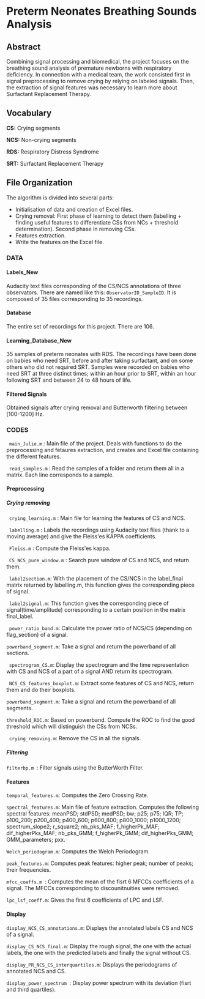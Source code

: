 # Preterm Neonates Breathing Sounds Analysis 

## Abstract 
Combining signal processing and biomedical, the project focuses on the breathing sound analysis of premature newborns with respiratory deficiency. In connection with a medical team, the work consisted first in signal preprocessing to remove crying by relying on labeled signals. Then, the extraction of signal features was necessary to learn more about Surfactant Replacement Therapy. 

## Vocabulary
**CS:** Crying segments 

**NCS:** Non-crying segments

**RDS:** Respiratory Distress Syndrome

**SRT:** Surfactant Replacement Therapy

## File Organization

The algorithm is divided into several parts: 
 - Initialisation of data and creation of Excel files. 
 - Crying removal: First phase of learning to detect them (labelling + finding useful features to differentiate CSs from NCs + threshold determination). Second phase in removing CSs.
 - Features extraction.
 - Write the features on the Excel file.

 ### DATA

#### Labels_New 
Audacity text files corresponding of the CS/NCS annotations of three observators. There are named like this: ```ObservatorID_SampleID```. It is composed of 35 files corresponding to 35 recordings.

#### Database
The entire set of recordings for this project. There are 106.

#### Learning_Database_New
35 samples of preterm neonates with RDS. The recordings have been done on babies who need SRT, before and after taking surfactant, and on some others who did not required SRT. Samples were recorded on babies who need SRT at three distinct times;
within an hour prior to SRT, within an hour following SRT and between 24 to 48 hours of life.

#### Filtered Signals
Obtained signals after crying removal and Butterworth filtering between [100-1200] Hz.


### CODES 
``` main_Julie.m``` : Main file of the project. Deals with functions to do the preprocessing and fetaures extraction, and creates and Excel file containing the different features.

``` read_samples.m``` : Read the samples of a folder and return them all in a matrix. Each line corresponds to a sample.

#### Preprocessing
##### Crying removing 
``` crying_learning.m``` : Main file for learning the features of CS and NCS.

``` labelling.m``` : Labels the recordings using Audacity text files (thank to a moving average) and give the Fleiss'es KAPPA coefficients.

``` Fleiss.m``` : Compute the Fleiss'es kappa.

``` CS_NCS_pure_window.m``` : Search pure window of CS and NCS, and return them.

``` label2section.m```: With the placement of the CS/NCS in the label_final matrix returned by labelling.m, this function gives the corresponding piece of signal.

``` label2signal.m```: This function gives the corresponding piece of signal(time/amplitude) corresponding to a certain position in the matrix final_label.

``` power_ratio_band.m```: Calculate the power ratio of NCS/CS (depending on flag_section) of a signal. 

```powerband_segment.m```: Take a signal and return the powerband of all sections. 

``` spectrogram_CS.m```: Display the spectrogram and the time representation with CS and NCS of a part of a signal AND return its spectrogram. 

``` NCS_CS_features_boxplot.m```: Extract some features of CS and NCS, return them and do their boxplots.

```powerband_segment.m```: Take a signal and return the powerband of all segments.

```threshold_ROC.m```: Based on powerband. Compute the ROC to find the good threshold which will distinguish the CSs from NCSs.

``` crying_removing.m```: Remove the CS in all the signals.

##### Filtering 
```filterbp.m ```: Filter signals using the ButterWorth Filter. 


#### Features 
```temporal_features.m```: Computes the Zero Crossing Rate.

```spectral_features.m```: Main file of feature extraction. Computes the following spectral features: meanPSD; stdPSD; medPSD; bw; p25; p75; IQR; TP; p100_200; p200_400; p400_600; p600_800; p800_1000; p1000_1200; spectrum_slope2; r_square2; nb_pks_MAF;  f_higherPk_MAF; dif_higherPks_MAF; nb_pks_GMM;  f_higherPk_GMM; dif_higherPks_GMM; GMM_parameters; pxx.

```Welch_periodogram.m```: Computes the Welch Periodogram.

```peak_features.m```: Computes peak features: higher peak; number of peaks; their frequencies.

```mfcc_coeffs.m ```: Computes the mean of the fisrt 6 MFCCs coefficients of a signal. The MFCCs corresponding to discounitnuities   were removed. 

```lpc_lsf_coeff.m```: Gives the first 6 coefficients of LPC and LSF.


#### Display
```display_NCS_CS_annotations.m```: Displays the annotated labels CS and NCS of a signal. 

```display_CS_NCS_final.m```: Display the rough signal, the one with the actual labels, the one with the predicted labels and finally the signal without CS.

```display_PR_NCS_CS_interquartiles.m```: Displays the periodograms of annotated NCS and CS. 

```display_power_spectrum ```: Display power spectrum with its deviation (fisrt and third quartiles).


